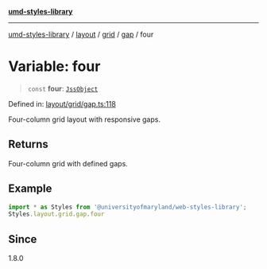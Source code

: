 [**umd-styles-library**](../../../../../../README.md)

***

[umd-styles-library](../../../../../../modules.md) / [layout](../../../../../README.md) / [grid](../../../README.md) / [gap](../README.md) / four

# Variable: four

> `const` **four**: [`JssObject`](../../../../../../utilities/namespaces/transform/type-aliases/JssObject.md)

Defined in: [layout/grid/gap.ts:118](https://github.com/UMD-Digital/design-system/blob/ada30a44686a89a90941bbd44a6f156101fc9b44/packages/styles/source/layout/grid/gap.ts#L118)

Four-column grid layout with responsive gaps.

## Returns

Four-column grid with defined gaps.

## Example

```typescript
import * as Styles from '@universityofmaryland/web-styles-library';
Styles.layout.grid.gap.four
```

## Since

1.8.0
